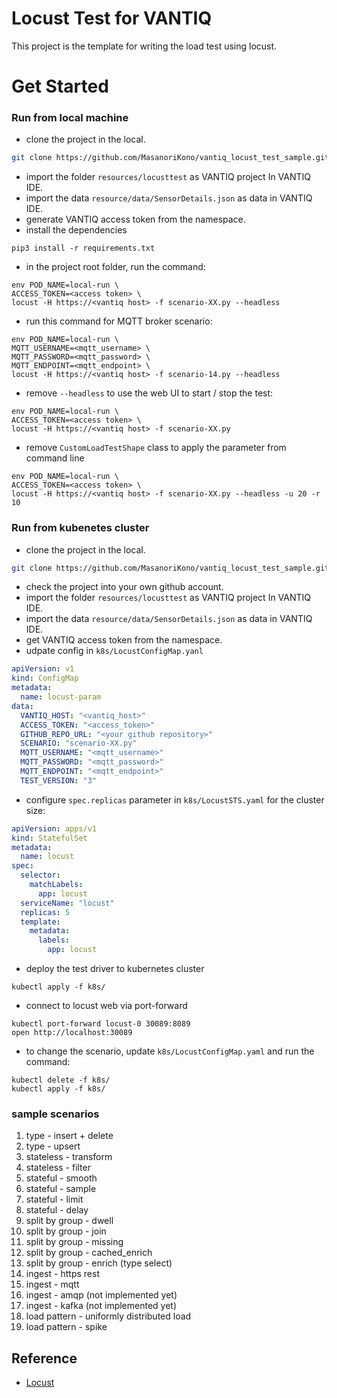 # Locust Test for VANTIQ
This project is the template for writing the load test using locust.

# Get Started

### Run from local machine

- clone the project in the local.
```bash
git clone https://github.com/MasanoriKono/vantiq_locust_test_sample.git
```

- import the folder `resources/locusttest` as VANTIQ project In VANTIQ IDE. 
- import the data `resource/data/SensorDetails.json` as data in VANTIQ IDE.
- generate VANTIQ access token from the namespace.
- install the dependencies
```shell script
pip3 install -r requirements.txt
```
- in the project root folder, run the command:
```shell script
env POD_NAME=local-run \
ACCESS_TOKEN=<access token> \
locust -H https://<vantiq host> -f scenario-XX.py --headless
```

- run this command for MQTT broker scenario:
```shell script
env POD_NAME=local-run \
MQTT_USERNAME=<mqtt_username> \
MQTT_PASSWORD=<mqtt_password> \
MQTT_ENDPOINT=<mqtt_endpoint> \
locust -H https://<vantiq host> -f scenario-14.py --headless
```

- remove `--headless` to use the web UI to start / stop the test:
```shell script
env POD_NAME=local-run \
ACCESS_TOKEN=<access token> \
locust -H https://<vantiq host> -f scenario-XX.py 
```

- remove `CustomLoadTestShape` class to apply the parameter from command line
```shell script
env POD_NAME=local-run \
ACCESS_TOKEN=<access token> \
locust -H https://<vantiq host> -f scenario-XX.py --headless -u 20 -r 10
```

### Run from kubenetes cluster

- clone the project in the local.
```bash
git clone https://github.com/MasanoriKono/vantiq_locust_test_sample.git
```
- check the project into your own github account. 
- import the folder `resources/locusttest` as VANTIQ project In VANTIQ IDE. 
- import the data `resource/data/SensorDetails.json` as data in VANTIQ IDE.
- get VANTIQ access token from the namespace.
- udpate config in `k8s/LocustConfigMap.yanl`
```yaml
apiVersion: v1
kind: ConfigMap
metadata:
  name: locust-param
data:
  VANTIQ_HOST: "<vantiq_host>"
  ACCESS_TOKEN: "<access_token>"
  GITHUB_REPO_URL: "<your github repository>"
  SCENARIO: "scenario-XX.py"
  MQTT_USERNAME: "<mqtt_username>"
  MQTT_PASSWORD: "<mqtt_password>"
  MQTT_ENDPOINT: "<mqtt_endpoint>"
  TEST_VERSION: "3"
```
- configure `spec.replicas` parameter in `k8s/LocustSTS.yaml` for the cluster size:
```yaml
apiVersion: apps/v1
kind: StatefulSet
metadata:
  name: locust
spec:
  selector:
    matchLabels:
      app: locust
  serviceName: "locust"
  replicas: 5
  template:
    metadata:
      labels:
        app: locust
```
- deploy the test driver to kubernetes cluster
```shell script
kubectl apply -f k8s/
```
- connect to locust web via port-forward
```shell script
kubectl port-forward locust-0 30089:8089
open http://localhost:30089
```
- to change the scenario, update `k8s/LocustConfigMap.yaml` and run the command:
```shell script
kubectl delete -f k8s/
kubectl apply -f k8s/
```

### sample scenarios

1. type - insert + delete
1. type - upsert
1. stateless - transform
1. stateless - filter
1. stateful - smooth
1. stateful - sample
1. stateful - limit
1. stateful - delay
1. split by group - dwell
1. split by group - join
1. split by group - missing
1. split by group - cached_enrich
1. split by group - enrich (type select)
1. ingest - https rest
1. ingest - mqtt
1. ingest - amqp (not implemented yet)
1. ingest - kafka (not implemented yet)
1. load pattern - uniformly distributed load
1. load pattern - spike 


## Reference

- [Locust](https://github.com/locustio/locust)
